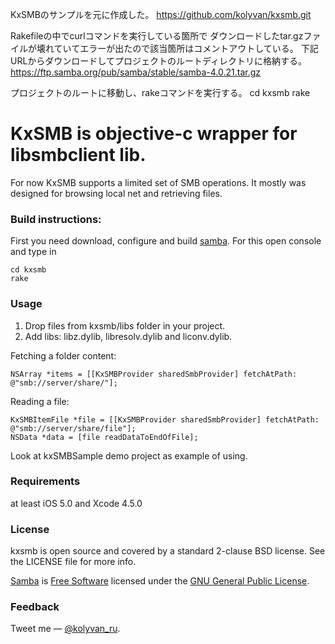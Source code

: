 KxSMBのサンプルを元に作成した。
https://github.com/kolyvan/kxsmb.git

Rakefileの中でcurlコマンドを実行している箇所で
ダウンロードしたtar.gzファイルが壊れていてエラーが出たので該当箇所はコメントアウトしている。
下記URLからダウンロードしてプロジェクトのルートディレクトリに格納する。
https://ftp.samba.org/pub/samba/stable/samba-4.0.21.tar.gz

プロジェクトのルートに移動し、rakeコマンドを実行する。
cd kxsmb
rake

KxSMB is objective-c wrapper for libsmbclient lib. 
===========================================

For now KxSMB supports a limited set of SMB operations.
It mostly was designed for browsing local net and retrieving files.

### Build instructions:

First you need download, configure and build [samba](http://www.samba.org).
For this open console and type in
	
	cd kxsmb	
	rake

### Usage

1. Drop files from kxsmb/libs folder in your project.
2. Add libs: libz.dylib, libresolv.dylib and liconv.dylib.

Fetching a folder content:

	NSArray *items = [[KxSMBProvider sharedSmbProvider] fetchAtPath: @"smb://server/share/"];

Reading a file:

	KxSMBItemFile *file = [[KxSMBProvider sharedSmbProvider] fetchAtPath: @"smb://server/share/file"];
	NSData *data = [file readDataToEndOfFile];

Look at kxSMBSample demo project as example of using.

### Requirements

at least iOS 5.0 and Xcode 4.5.0

### License

kxsmb is open source and covered by a standard 2-clause BSD license. See the LICENSE file for more info.

[Samba](http://www.samba.org) is [Free Software](http://www.gnu.org/philosophy/free-sw.html) licensed under the [GNU General Public License](http://www.samba.org/samba/docs/GPL.html).

### Feedback

Tweet me — [@kolyvan_ru](http://twitter.com/kolyvan_ru).